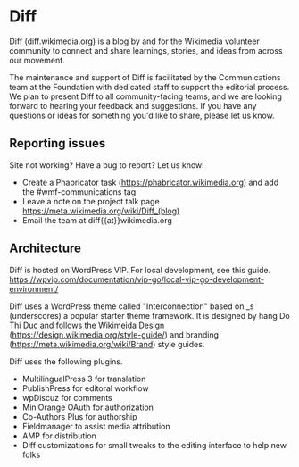 # Diff
Diff (diff.wikimedia.org) is a blog by and for the Wikimedia volunteer community to connect and share learnings, stories, and ideas from across our movement. 

The maintenance and support of Diff is facilitated by the Communications team at the Foundation with dedicated staff to support the editorial process. We plan to present Diff to all community-facing teams, and we are looking forward to hearing your feedback and suggestions. If you have any questions or ideas for something you'd like to share, please let us know. 


## Reporting issues
Site not working? Have a bug to report? Let us know!

* Create a Phabricator task (https://phabricator.wikimedia.org) and add the #wmf-communications tag
* Leave a note on the project talk page https://meta.wikimedia.org/wiki/Diff_(blog)
* Email the team at diff{{at}}wikimedia.org

## Architecture
Diff is hosted on WordPress VIP. For local development, see this guide. https://wpvip.com/documentation/vip-go/local-vip-go-development-environment/

Diff uses a WordPress theme called "Interconnection" based on \_s (underscores) a popular starter theme framework. It is designed by hang Do Thi Duc and follows the Wikimeida Design (https://design.wikimedia.org/style-guide/)  and branding (https://meta.wikimedia.org/wiki/Brand) style guides. 

Diff uses the following plugins.
* MultilingualPress 3 for translation
* PublishPress for editoral workflow
* wpDiscuz for comments
* MiniOrange OAuth for authorization
* Co-Authors Plus for authorship
* Fieldmanager to assist media attribution
* AMP for distribution
* Diff customizations for small tweaks to the editing interface to help new folks
